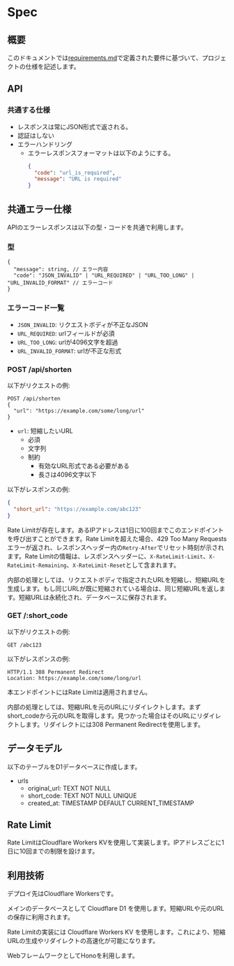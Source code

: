 # Spec

## 概要

このドキュメントでは[requirements.md](./requirements.md)で定義された要件に基づいて、プロジェクトの仕様を記述します。

## API

### 共通する仕様

- レスポンスは常にJSON形式で返される。
- 認証はしない
- エラーハンドリング
  - エラーレスポンスフォーマットは以下のようにする。
    ```json
    {
      "code": "url_is_required",
      "message": "URL is required"
    }
    ```

## 共通エラー仕様

APIのエラーレスポンスは以下の型・コードを共通で利用します。

### 型

```jsonc
{
  "message": string, // エラー内容
  "code": "JSON_INVALID" | "URL_REQUIRED" | "URL_TOO_LONG" | "URL_INVALID_FORMAT" // エラーコード
}
```


### エラーコード一覧

- `JSON_INVALID`: リクエストボディが不正なJSON
- `URL_REQUIRED`: urlフィールドが必須
- `URL_TOO_LONG`: urlが4096文字を超過
- `URL_INVALID_FORMAT`: urlが不正な形式

### POST /api/shorten

以下がリクエストの例:

```http
POST /api/shorten
{
  "url": "https://example.com/some/long/url"
}
```

- `url`: 短縮したいURL
  - 必須
  - 文字列
  - 制約
    - 有効なURL形式である必要がある
    - 長さは4096文字以下

以下がレスポンスの例:

```json
{
  "short_url": "https://example.com/abc123"
}
```

Rate Limitが存在します。あるIPアドレスは1日に100回までこのエンドポイントを呼び出すことができます。Rate Limitを超えた場合、429 Too Many Requestsエラーが返され、レスポンスヘッダー内の`Retry-After`でリセット時刻が示されます。Rate Limitの情報は、レスポンスヘッダーに、`X-RateLimit-Limit`、`X-RateLimit-Remaining`、`X-RateLimit-Reset`として含まれます。

内部の処理としては、リクエストボディで指定されたURLを短縮し、短縮URLを生成します。もし同じURLが既に短縮されている場合は、同じ短縮URLを返します。短縮URLは永続化され、データベースに保存されます。

### GET /:short_code

以下がリクエストの例:

```http
GET /abc123
```

以下がレスポンスの例:

```http
HTTP/1.1 308 Permanent Redirect
Location: https://example.com/some/long/url
```

本エンドポイントにはRate Limitは適用されません。

内部の処理としては、短縮URLを元のURLにリダイレクトします。まずshort_codeから元のURLを取得します。見つかった場合はそのURLにリダイレクトします。リダイレクトには308 Permanent Redirectを使用します。

## データモデル

以下のテーブルをD1データベースに作成します。

- urls
  - original_url: TEXT NOT NULL
  - short_code: TEXT NOT NULL UNIQUE
  - created_at: TIMESTAMP DEFAULT CURRENT_TIMESTAMP

## Rate Limit

Rate LimitはCloudflare Workers KVを使用して実装します。IPアドレスごとに1日に10回までの制限を設けます。

## 利用技術

デプロイ先はCloudflare Workersです。

メインのデータベースとして Cloudflare D1 を使用します。短縮URLや元のURLの保存に利用されます。

Rate Limitの実装には Cloudflare Workers KV を使用します。これにより、短縮URLの生成やリダイレクトの高速化が可能になります。

WebフレームワークとしてHonoを利用します。

